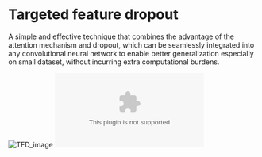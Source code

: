 # Targeted feature dropout
A simple and effective technique that combines the advantage of the attention mechanism and dropout, which can be seamlessly integrated into any convolutional neural network to enable better generalization especially on small dataset, without incurring extra computational burdens. 

![TFD_image](https://github.com/YilinLiu97/Targeted-Feature-Dropout/blob/master/TFD_4-1.png)
![results](https://github.com/YilinLiu97/Targeted-Feature-Dropout/blob/master/figures/Com_DSC_ABC2.eps)
